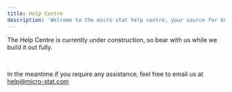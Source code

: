 ```yaml
---
title: Help Centre
description: 'Welcome to the micro stat help centre, your source for knowledge and support.'
---
```


The Help Centre is currently under construction, so bear with us while we build it out fully.

<br>

In the meantime if you require any assistance, feel free to email us at help@micro-stat.com
